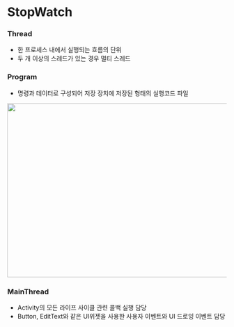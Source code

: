 # StopWatch  

### Thread
  - 한 프로세스 내에서 실행되는 흐름의 단위
  - 두 개 이상의 스레드가 있는 경우 멀티 스레드


### Program
  - 명령과 데이터로 구성되어 저장 장치에 저장된 형태의 실행코드 파일
<img src="https://github.com/Seoin-A/StopWatch/assets/129828463/899dcd95-f5f4-4796-81a7-e78ab4b7c4fe).png" width="600" height="400"/>


### MainThread
- Activity의 모든 라이프 사이클 관련 콜백 실행 담당
- Button, EditText와 같은 UI위젯을 사용한 사용자 이벤트와 UI 드로잉 이벤트 담당





